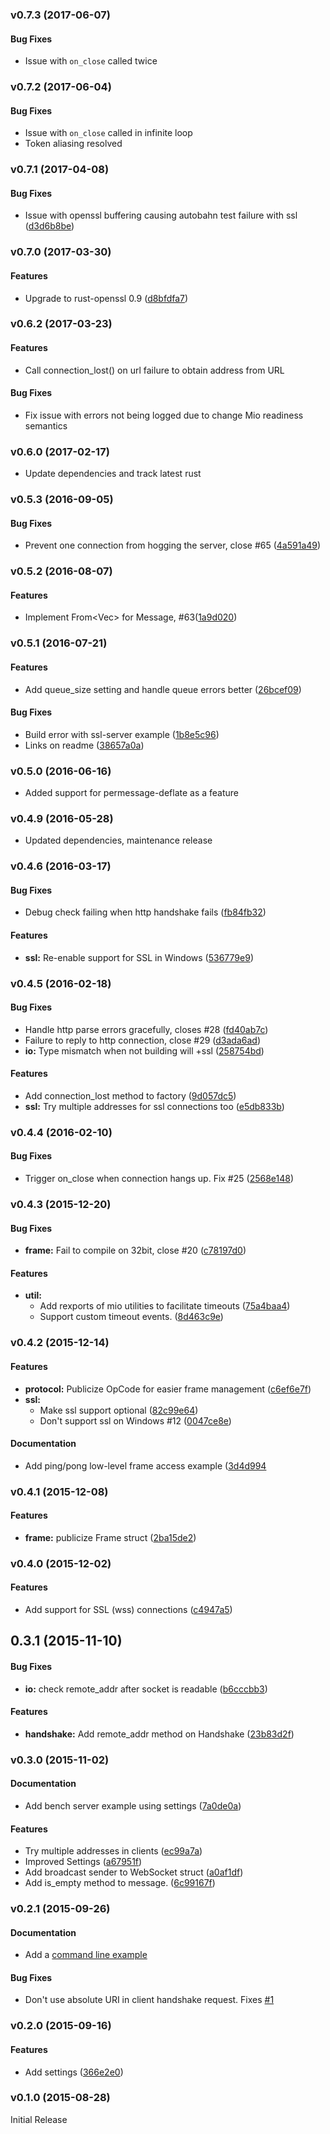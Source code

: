 <a name="v0.7.3"></a>
### v0.7.3 (2017-06-07)


#### Bug Fixes

*   Issue with `on_close` called twice


<a name="v0.7.2"></a>
### v0.7.2 (2017-06-04)


#### Bug Fixes

*   Issue with `on_close` called in infinite loop
*   Token aliasing resolved



<a name="v0.7.1"></a>
### v0.7.1 (2017-04-08)


#### Bug Fixes

*   Issue with openssl buffering causing autobahn test failure with ssl ([d3d6b8be](d3d6b8be))



<a name="v0.7.0"></a>
### v0.7.0 (2017-03-30)

#### Features

*   Upgrade to rust-openssl 0.9 ([d8bfdfa7](d8bfdfa7))


<a name="v0.6.1"></a>
### v0.6.2 (2017-03-23)

#### Features

*   Call connection_lost() on url failure to obtain address from URL

#### Bug Fixes

*  Fix issue with errors not being logged due to change Mio readiness semantics


<a name="v0.6.0"></a>
### v0.6.0 (2017-02-17)
* Update dependencies and track latest rust


<a name="v0.5.3"></a>
### v0.5.3 (2016-09-05)

#### Bug Fixes

*   Prevent one connection from hogging the server, close #65 ([4a591a49](4a591a49))

<a name="v0.5.2"></a>
### v0.5.2 (2016-08-07)

#### Features

*   Implement From<Vec<u8>> for Message, #63([1a9d020](1a9d020))


<a name="v0.5.1"></a>
### v0.5.1 (2016-07-21)

#### Features

*   Add queue_size setting and handle queue errors better ([26bcef09](26bcef09))

#### Bug Fixes

*   Build error with ssl-server example ([1b8e5c96](1b8e5c96))
*   Links on readme ([38657a0a](38657a0a))


<a name="v0.5.0"></a>
### v0.5.0 (2016-06-16)

* Added support for permessage-deflate as a feature

<a name="v0.4.9"></a>
### v0.4.9 (2016-05-28)

* Updated dependencies, maintenance release

<a name="v0.4.6"></a>
### v0.4.6 (2016-03-17)

#### Bug Fixes

*   Debug check failing when http handshake fails ([fb84fb32](fb84fb32))

#### Features
* **ssl:** Re-enable support for SSL in Windows ([536779e9](536779e9))



<a name="v0.4.5"></a>
### v0.4.5 (2016-02-18)


#### Bug Fixes

*   Handle http parse errors gracefully, closes #28 ([fd40ab7c](fd40ab7c))
*   Failure to reply to http connection, close #29 ([d3ada6ad](d3ada6ad))
* **io:**  Type mismatch when not building will +ssl ([258754bd](258754bd))

#### Features

*   Add connection_lost method to factory ([9d057dc5](9d057dc5))
* **ssl:**  Try multiple addresses for ssl connections too ([e5db833b](e5db833b))



<a name="v0.4.4"></a>
### v0.4.4 (2016-02-10)


#### Bug Fixes

*   Trigger on_close when connection hangs up. Fix #25 ([2568e148](2568e148))


<a name="0.4.3"></a>
### v0.4.3 (2015-12-20)


#### Bug Fixes

* **frame:**  Fail to compile on 32bit, close #20 ([c78197d0](c78197d0))

#### Features

* **util:**
  *  Add rexports of mio utilities to facilitate timeouts ([75a4baa4](75a4baa4))
  *  Support custom timeout events. ([8d463c9e](8d463c9e))



<a name="0.4.2"></a>
### v0.4.2 (2015-12-14)


#### Features

* **protocol:**  Publicize OpCode for easier frame management ([c6ef6e7f](c6ef6e7f))
* **ssl:**
  *  Make ssl support optional ([82c99e64](82c99e64))
  *  Don't support ssl on Windows #12 ([0047ce8e](0047ce8e))

#### Documentation

*   Add ping/pong low-level frame access example ([3d4d994](3d4d994)


<a name="0.4.1"></a>
### v0.4.1 (2015-12-08)


#### Features

* **frame:**  publicize Frame struct ([2ba15de2](2ba15de2))


<a name="0.4.0"></a>
### v0.4.0 (2015-12-02)


#### Features

*   Add support for SSL (wss) connections ([c4947a5](c4947a5))

<a name="0.3.1"></a>
## 0.3.1 (2015-11-10)


#### Bug Fixes

* **io:** check remote_addr after socket is readable ([b6cccbb3](b6cccbb3))

#### Features

* **handshake:**  Add remote_addr method on Handshake ([23b83d2f](23b83d2f))


<a name="0.3.0"></a>
### v0.3.0 (2015-11-02)


#### Documentation

*   Add bench server example using settings ([7a0de0a](7a0de0a))

#### Features

*   Try multiple addresses in clients ([ec99a7a](ec99a7a))
*   Improved Settings ([a67951f](a67951f))
*   Add broadcast sender to WebSocket struct ([a0af1df](a0af1df))
*   Add is_empty method to message. ([6c99167f](6c99167f))

<a name="0.2.1"></a>
### v0.2.1 (2015-09-26)


#### Documentation

*   Add a [command line example](https://github.com/housleyjk/ws-rs/blob/9fcafa19f974cf72581460a1e9f3b27e7201cd24/examples/cli.rs)

#### Bug Fixes

*   Don't use absolute URI in client handshake request. Fixes [#1](https://github.com/housleyjk/ws-rs/issues/1)

<a name="0.2.0"></a>
### v0.2.0 (2015-09-16)


#### Features

*   Add settings ([366e2e0](366e2e0))


<a name="0.1.0"></a>
### v0.1.0 (2015-08-28)
Initial Release
